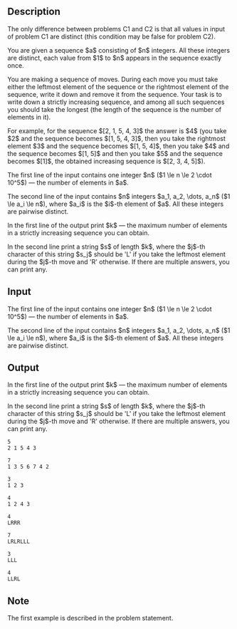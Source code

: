 ## Description

<div><p><span class="tex-font-style-bf">The only difference between problems C1 and C2 is that all values in input of problem C1 are distinct (this condition may be false for problem C2)</span>.</p><p>You are given a sequence $a$ consisting of $n$ integers. <span class="tex-font-style-bf">All these integers are distinct, each value from $1$ to $n$ appears in the sequence exactly once.</span></p><p>You are making a sequence of moves. During each move you must take either the leftmost element of the sequence or the rightmost element of the sequence, write it down and remove it from the sequence. Your task is to write down a <span class="tex-font-style-bf">strictly</span> increasing sequence, and among all such sequences you should take the longest (the length of the sequence is the number of elements in it).</p><p>For example, for the sequence $[2, 1, 5, 4, 3]$ the answer is $4$ (you take $2$ and the sequence becomes $[1, 5, 4, 3]$, then you take the rightmost element $3$ and the sequence becomes $[1, 5, 4]$, then you take $4$ and the sequence becomes $[1, 5]$ and then you take $5$ and the sequence becomes $[1]$, the obtained increasing sequence is $[2, 3, 4, 5]$).</p></div><div class="input-specification"><p>The first line of the input contains one integer $n$ ($1 \le n \le 2 \cdot 10^5$) — the number of elements in $a$.</p><p>The second line of the input contains $n$ integers $a_1, a_2, \dots, a_n$ ($1 \le a_i \le n$), where $a_i$ is the $i$-th element of $a$. <span class="tex-font-style-bf">All these integers are pairwise distinct</span>.</p></div><div class="output-specification"><p>In the first line of the output print $k$ — the maximum number of elements in a <span class="tex-font-style-bf">strictly</span> increasing sequence you can obtain.</p><p>In the second line print a string $s$ of length $k$, where the $j$-th character of this string $s_j$ should be '<span class="tex-font-style-tt">L</span>' if you take the leftmost element during the $j$-th move and '<span class="tex-font-style-tt">R</span>' otherwise. If there are multiple answers, you can print any.</p></div>

## Input

<p>The first line of the input contains one integer $n$ ($1 \le n \le 2 \cdot 10^5$) — the number of elements in $a$.</p><p>The second line of the input contains $n$ integers $a_1, a_2, \dots, a_n$ ($1 \le a_i \le n$), where $a_i$ is the $i$-th element of $a$. <span class="tex-font-style-bf">All these integers are pairwise distinct</span>.</p>

## Output

<p>In the first line of the output print $k$ — the maximum number of elements in a <span class="tex-font-style-bf">strictly</span> increasing sequence you can obtain.</p><p>In the second line print a string $s$ of length $k$, where the $j$-th character of this string $s_j$ should be '<span class="tex-font-style-tt">L</span>' if you take the leftmost element during the $j$-th move and '<span class="tex-font-style-tt">R</span>' otherwise. If there are multiple answers, you can print any.</p>





```input1
5
2 1 5 4 3
```




```input2
7
1 3 5 6 7 4 2
```




```input3
3
1 2 3
```




```input4
4
1 2 4 3
```




```output1
4
LRRR
```




```output2
7
LRLRLLL
```




```output3
3
LLL
```




```output4
4
LLRL
```



## Note

<p>The first example is described in the problem statement.</p>
